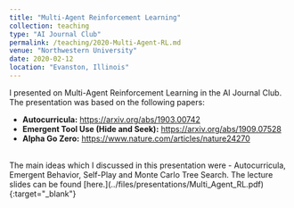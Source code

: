 ```yaml
---
title: "Multi-Agent Reinforcement Learning"
collection: teaching
type: "AI Journal Club"
permalink: /teaching/2020-Multi-Agent-RL.md
venue: "Northwestern University"
date: 2020-02-12
location: "Evanston, Illinois"
---
```


I presented on Multi-Agent Reinforcement Learning in the AI Journal Club. The presentation was based on the following papers: 
<ul>
<li> <strong>Autocurricula:</strong> <a href="https://arxiv.org/abs/1903.00742" target="_blank">https://arxiv.org/abs/1903.00742</a></li>
<li> <strong>Emergent Tool Use (Hide and Seek):</strong> <a href="https://arxiv.org/abs/1909.07528" target="_blank">https://arxiv.org/abs/1909.07528</a></li>
<li> <strong>Alpha Go Zero:</strong> <a href="https://www.nature.com/articles/nature24270" target="_blank">https://www.nature.com/articles/nature24270</a></li>
</ul>
<br>The main ideas which I discussed in this presentation were - Autocurricula, Emergent Behavior, Self-Play and Monte Carlo Tree Search. The lecture slides can be found [here.](../files/presentations/Multi_Agent_RL.pdf){:target="_blank"}  